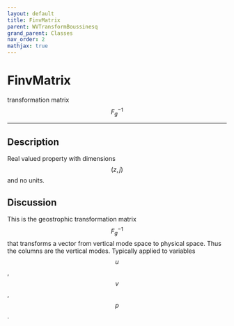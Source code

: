 ```yaml
---
layout: default
title: FinvMatrix
parent: WVTransformBoussinesq
grand_parent: Classes
nav_order: 2
mathjax: true
---
```


#  FinvMatrix

transformation matrix $$F_g^{-1}$$


---

## Description
Real valued property with dimensions $$(z,j)$$ and no units.

## Discussion

This is the geostrophic transformation matrix $$F_g^{-1}$$ that transforms a vector from vertical mode space to physical space. Thus the columns are the vertical modes. Typically applied to variables $$u$$, $$v$$, $$p$$.

